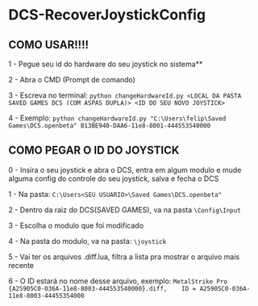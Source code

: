 # DCS-RecoverJoystickConfig


## COMO USAR!!!!

1 -     Pegue seu id do hardware do seu joystick no sistema**

2 -     Abra o CMD (Prompt de comando)

3 -     Escreva no terminal: `python changeHardwareId.py <LOCAL DA PASTA SAVED GAMES DCS (COM ASPAS DUPLA)> <ID DO SEU NOVO JOYSTICK>`

4 -     Exemplo: `python changeHardwareId.py "C:\Users\felip\Saved Games\DCS.openbeta" B13BE940-DAA6-11e8-8001-444553540000`


## COMO PEGAR O ID DO JOYSTICK

0 -     Insira o seu joystick e abra o DCS, entra em algum modulo e mude alguma config do controle do seu joystick, salva e fecha o DCS

1 -     Na pasta: `C:\Users<SEU USUARIO>\Saved Games\DCS.openbeta"`

2 -     Dentro da raiz do DCS(SAVED GAMES), va na pasta `\Config\Input`

3 -     Escolha o modulo que foi modificado

4 -     Na pasta do modulo, va na pasta:  `\joystick`

5 -     Vai ter os arquivos .diff.lua, filtra a lista pra mostrar o arquivo mais recente

6 -     O ID estará no nome desse arquivo,  exemplo: `MetalStrike Pro {A25905C0-036A-11e8-8003-444553540000}.diff,    ID = A25905C0-036A-11e8-8003-44455354000`
